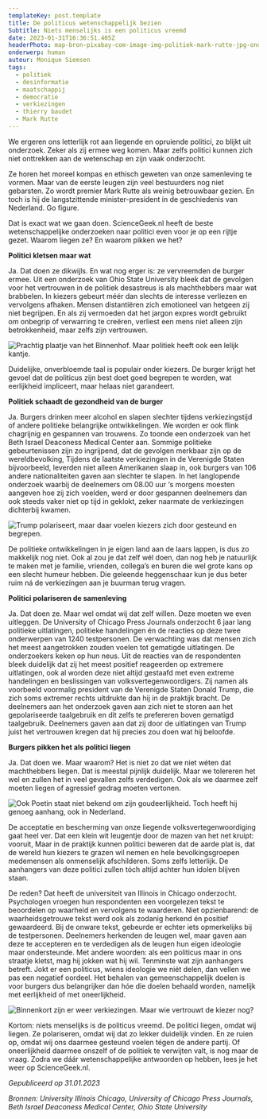 ```yaml
---
templateKey: post.template
title: De politicus wetenschappelijk bezien
Subtitle: Niets menselijks is een politicus vreemd
date: 2023-01-31T16:36:51.405Z
headerPhoto: map-bron-pixabay-com-image-img-politiek-mark-rutte-jpg-onderschrift-mark-rutte-wordt-vaak-gezien-als-onbetrouwbaar-hij-is-tevens-de-langstzittende-minister-president-in-de-geschiedenis-van-nederland
onderwerp: human
auteur: Monique Siemsen
tags:
  - politiek
  - desinformatie
  - maatschappij
  - democratie
  - verkiezingen
  - thierry baudet
  - Mark Rutte
---
```

We ergeren ons letterlijk rot aan liegende en opruiende politici, zo blijkt uit onderzoek. Zeker als zij ermee weg komen. Maar zelfs politici kunnen zich niet onttrekken aan de wetenschap en zijn vaak onderzocht. 



Ze horen het moreel kompas en ethisch geweten van onze samenleving te vormen. Maar van de eerste leugen zijn veel bestuurders nog niet gebarsten. Zo wordt premier Mark Rutte als weinig betrouwbaar gezien. En toch is hij de langstzittende minister-president in de geschiedenis van Nederland. Go figure.



Dat is exact wat we gaan doen. ScienceGeek.nl heeft de beste wetenschappelijke onderzoeken naar politici even voor je op een rijtje gezet. Waarom liegen ze? En waarom pikken we het?



**Politici kletsen maar wat**

Ja. Dat doen ze dikwijls. En wat nog erger is: ze vervreemden de burger ermee. Uit een onderzoek van Ohio State University bleek dat de gevolgen voor het vertrouwen in de politiek desastreus is als machthebbers maar wat brabbelen. In kiezers gebeurt méér dan slechts de interesse verliezen en vervolgens afhaken. Mensen distantiëren zich emotioneel van hetgeen zij niet begrijpen. En als zij vermoeden dat het jargon expres wordt gebruikt om onbegrip of verwarring te creëren, verliest een mens niet alleen zijn betrokkenheid, maar zelfs zijn vertrouwen. 

![Prachtig plaatje van het Binnenhof. Maar politiek heeft ook een lelijk kantje.](/img/politiek-binnenhof-nacht.jpg "Pixabay.com")

Duidelijke, onverbloemde taal is populair onder kiezers. De burger krijgt het gevoel dat de politicus zijn best doet goed begrepen te worden, wat eerlijkheid impliceert, maar helaas niet garandeert.



**Politiek schaadt de gezondheid van de burger**

Ja. Burgers drinken meer alcohol en slapen slechter tijdens verkiezingstijd of andere politieke belangrijke ontwikkelingen. We worden er ook flink chagrijnig en gespannen van trouwens. Zo toonde een onderzoek van het Beth Israel Deaconess Medical Center aan. Sommige politieke gebeurtenissen zijn zo ingrijpend, dat de gevolgen merkbaar zijn op de wereldbevolking, Tijdens de laatste verkiezingen in de Verenigde Staten bijvoorbeeld, leverden niet alleen Amerikanen slaap in, ook burgers van 106 andere nationaliteiten gaven aan slechter te slapen. In het langlopende onderzoek waarbij de deelnemers om 08.00 uur ‘s morgens moesten aangeven hoe zij zich voelden, werd er door gespannen deelnemers dan ook steeds vaker niet op tijd in geklokt, zeker naarmate de verkiezingen dichterbij kwamen.

![Trump polariseert, maar daar voelen kiezers zich door gesteund en begrepen.](/img/politiek-donald-trump.jpg "Pixabay.com")

De politieke ontwikkelingen in je eigen land aan de laars lappen, is dus zo makkelijk nog niet. Ook al zou je dat zelf wél doen, dan nog heb je natuurlijk te maken met je familie, vrienden, collega’s en buren die wel grote kans op een slecht humeur hebben. Die geleende heggenschaar kun je dus beter ruim ná de verkiezingen aan je buurman terug vragen.



**Politici polariseren de samenleving**

Ja. Dat doen ze. Maar wel omdat wij dat zelf willen. Deze moeten we even uitleggen. De University of Chicago Press Journals onderzocht 6 jaar lang politieke uitlatingen, politieke handelingen én de reacties op deze twee onderwerpen van 1240 testpersonen. De verwachting was dat mensen zich het meest aangetrokken zouden voelen tot gematigde uitlatingen. De onderzoekers keken op hun neus. Uit de reacties van de respondenten bleek duidelijk dat zij het meest positief reageerden op extremere uitlatingen, ook al worden deze niet altijd gestaafd met even extreme handelingen en beslissingen van volksvertegenwoordigers. Zij namen als voorbeeld voormalig president van de Verenigde Staten Donald Trump, die zich soms extremer rechts uitdrukte dan hij in de praktijk bracht. De deelnemers aan het onderzoek gaven aan zich niet te storen aan het gepolariseerde taalgebruik en dit zelfs te prefereren boven gematigd taalgebruik. Deelnemers gaven aan dat zij door de uitlatingen van Trump juist het vertrouwen kregen dat hij precies zou doen wat hij beloofde.



**Burgers pikken het als politici liegen**

Ja. Dat doen we. Maar waarom? Het is niet zo dat we niet wéten dat machthebbers liegen. Dat is meestal pijnlijk duidelijk. Maar we tolereren het wel en zullen het in veel gevallen zelfs verdedigen. Ook als we daarmee zelf moeten liegen of agressief gedrag moeten vertonen.

![Ook Poetin staat niet bekend om zijn goudeerlijkheid. Toch heeft hij genoeg aanhang, ook in Nederland.](/img/politiek-poetin-blauw.jpg "Pixabay.com")

De acceptatie en bescherming van onze liegende volksvertegenwoordiging gaat heel ver. Dat een klein wit leugentje door de mazen van het net kruipt: vooruit, Maar in de praktijk kunnen politici beweren dat de aarde plat is, dat de wereld hun kiezers te grazen wil nemen en hele bevolkingsgroepen medemensen als onmenselijk afschilderen. Soms zelfs letterlijk. De aanhangers van deze politici zullen tóch altijd achter hun idolen blijven staan. 



De reden? Dat heeft de universiteit van Illinois in Chicago onderzocht. Psychologen vroegen hun respondenten een voorgelezen tekst te beoordelen op waarheid en vervolgens te waarderen. Niet opzienbarend: de waarheidsgetrouwe tekst werd ook als zodanig herkend én positief gewaardeerd. Bij de onware tekst, gebeurde er echter iets opmerkelijks bij de testpersonen. Deelnemers herkenden de leugen wel, maar gaven aan deze te accepteren en te verdedigen als de leugen hun eigen ideologie maar ondersteunde. Met andere woorden: als een politicus maar in ons straatje kletst, mag hij jokken wat hij wil. Tenminste wat zijn aanhangers betreft. Jokt er een politicus, wiens ideologie we niét delen, dan vellen we pas een negatief oordeel. Het behalen van gemeenschappelijk doelen is voor burgers dus belangrijker dan hóe die doelen behaald worden, namelijk met eerlijkheid of met oneerlijkheid. 

![Binnenkort zijn er weer verkiezingen. Maar wie vertrouwt de kiezer nog?](/img/politiek-links-rechts.jpg "Pixabay.com")

Kortom: niets menselijks is de politicus vreemd. De politici liegen, omdat wij liegen. Ze polariseren, omdat wij dat zo lekker duidelijk vinden. En ze ruien op, omdat wij ons daarmee gesteund voelen tégen de andere partij. Of oneerlijkheid daarmee onszelf of de politiek te verwijten valt, is nog maar de vraag. Zodra we dáár wetenschappelijke antwoorden op hebben, lees je het weer op ScienceGeek.nl.



*Gepubliceerd op 31.01.2023*



*Bronnen: University Illinois Chicago, University of Chicago Press Journals, Beth Israel Deaconess Medical Center, Ohio State University*